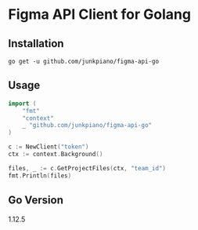 # Figma API Client for Golang

## Installation

```
go get -u github.com/junkpiano/figma-api-go
```

## Usage

```go
import (
    "fmt"
    "context"
    _ "github.com/junkpiano/figma-api-go"
)

c := NewClient("token")
ctx := context.Background()

files, _ := c.GetProjectFiles(ctx, "team_id")
fmt.Println(files)
```

## Go Version

1.12.5
